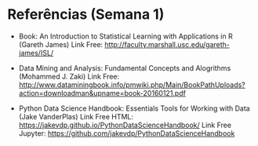 # Referências (Semana 1)

- Book: An Introduction to Statistical Learning with Applications in R (Gareth James)
Link Free: http://faculty.marshall.usc.edu/gareth-james/ISL/

- Data Mining and Analysis: Fundamental Concepts and Alogrithms (Mohammed J. Zaki)
Link Free: http://www.dataminingbook.info/pmwiki.php/Main/BookPathUploads?action=downloadman&upname=book-20160121.pdf

- Python Data Science Handbook: Essentials Tools for Working with Data (Jake VanderPlas)
Link Free HTML: https://jakevdp.github.io/PythonDataScienceHandbook/
Link Free Jupyter: https://github.com/jakevdp/PythonDataScienceHandbook

